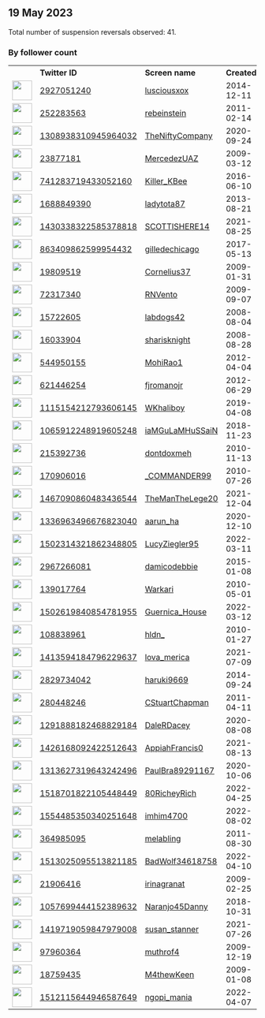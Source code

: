 
## 19 May 2023
Total number of suspension reversals observed: 41.

### By follower count
<table><tr><th></th><th align="left">Twitter ID</th><th align="left">Screen name</th>
<th align="left">Created</th><th align="left">Status</th><th align="left">Suspended</th><th align="left">Followers</th>
<tr><td><a href="https://pbs.twimg.com/profile_images/1538253731233337344/pZQSbPJq_normal.jpg"><img src="https://pbs.twimg.com/profile_images/1538253731233337344/pZQSbPJq_normal.jpg" width="40px" height="40px" align="center"/></a></td><td><a href="https://twitter.com/intent/user?user_id=2927051240">2927051240</a></td><td><a href="https://twitter.com/lusciousxox">lusciousxox</a></td><td>2014-12-11</td><td align="center"></td><td>2022-10-07</td><td>72080</td></tr>
<tr><td><a href="https://pbs.twimg.com/profile_images/1321347376989102082/jsUgfBMG_normal.jpg"><img src="https://pbs.twimg.com/profile_images/1321347376989102082/jsUgfBMG_normal.jpg" width="40px" height="40px" align="center"/></a></td><td><a href="https://twitter.com/intent/user?user_id=252283563">252283563</a></td><td><a href="https://twitter.com/rebeinstein">rebeinstein</a></td><td>2011-02-14</td><td align="center"></td><td>2023-05-02</td><td>15528</td></tr>
<tr><td><a href="https://pbs.twimg.com/profile_images/1630761011312558082/1r48AGGI_normal.jpg"><img src="https://pbs.twimg.com/profile_images/1630761011312558082/1r48AGGI_normal.jpg" width="40px" height="40px" align="center"/></a></td><td><a href="https://twitter.com/intent/user?user_id=1308938310945964032">1308938310945964032</a></td><td><a href="https://twitter.com/TheNiftyCompany">TheNiftyCompany</a></td><td>2020-09-24</td><td align="center"></td><td>2023-05-03</td><td>8652</td></tr>
<tr><td><a href="https://pbs.twimg.com/profile_images/1655455067192061953/DpnLQfyo_normal.jpg"><img src="https://pbs.twimg.com/profile_images/1655455067192061953/DpnLQfyo_normal.jpg" width="40px" height="40px" align="center"/></a></td><td><a href="https://twitter.com/intent/user?user_id=23877181">23877181</a></td><td><a href="https://twitter.com/MercedezUAZ">MercedezUAZ</a></td><td>2009-03-12</td><td align="center"></td><td></td><td>7266</td></tr>
<tr><td><a href="https://pbs.twimg.com/profile_images/1649132396728418304/oqbgyNIx_normal.jpg"><img src="https://pbs.twimg.com/profile_images/1649132396728418304/oqbgyNIx_normal.jpg" width="40px" height="40px" align="center"/></a></td><td><a href="https://twitter.com/intent/user?user_id=741283719433052160">741283719433052160</a></td><td><a href="https://twitter.com/Killer_KBee">Killer_KBee</a></td><td>2016-06-10</td><td align="center"></td><td>2023-01-09</td><td>4212</td></tr>
<tr><td><a href="https://pbs.twimg.com/profile_images/462364564760576000/NJBs8T2Q_normal.jpeg"><img src="https://pbs.twimg.com/profile_images/462364564760576000/NJBs8T2Q_normal.jpeg" width="40px" height="40px" align="center"/></a></td><td><a href="https://twitter.com/intent/user?user_id=1688849390">1688849390</a></td><td><a href="https://twitter.com/ladytota87">ladytota87</a></td><td>2013-08-21</td><td align="center">🔒</td><td>2022-11-27</td><td>2592</td></tr>
<tr><td><a href="https://pbs.twimg.com/profile_images/1637217060588756993/kaXocufy_normal.jpg"><img src="https://pbs.twimg.com/profile_images/1637217060588756993/kaXocufy_normal.jpg" width="40px" height="40px" align="center"/></a></td><td><a href="https://twitter.com/intent/user?user_id=1430338322585378818">1430338322585378818</a></td><td><a href="https://twitter.com/SCOTTISHERE14">SCOTTISHERE14</a></td><td>2021-08-25</td><td align="center"></td><td>2023-04-15</td><td>1589</td></tr>
<tr><td><a href="https://pbs.twimg.com/profile_images/1528098210283147266/aGHWQPdH_normal.jpg"><img src="https://pbs.twimg.com/profile_images/1528098210283147266/aGHWQPdH_normal.jpg" width="40px" height="40px" align="center"/></a></td><td><a href="https://twitter.com/intent/user?user_id=863409862599954432">863409862599954432</a></td><td><a href="https://twitter.com/gilledechicago">gilledechicago</a></td><td>2017-05-13</td><td align="center"></td><td>2022-12-06</td><td>1326</td></tr>
<tr><td><a href="https://pbs.twimg.com/profile_images/3716961989/b64fad71416d3055830c70ee6ff5d4ed_normal.jpeg"><img src="https://pbs.twimg.com/profile_images/3716961989/b64fad71416d3055830c70ee6ff5d4ed_normal.jpeg" width="40px" height="40px" align="center"/></a></td><td><a href="https://twitter.com/intent/user?user_id=19809519">19809519</a></td><td><a href="https://twitter.com/Cornelius37">Cornelius37</a></td><td>2009-01-31</td><td align="center"></td><td>2023-03-13</td><td>784</td></tr>
<tr><td><a href="https://pbs.twimg.com/profile_images/2643276521/34ce57ad88644a5ede6654647dec8338_normal.jpeg"><img src="https://pbs.twimg.com/profile_images/2643276521/34ce57ad88644a5ede6654647dec8338_normal.jpeg" width="40px" height="40px" align="center"/></a></td><td><a href="https://twitter.com/intent/user?user_id=72317340">72317340</a></td><td><a href="https://twitter.com/RNVento">RNVento</a></td><td>2009-09-07</td><td align="center"></td><td></td><td>784</td></tr>
<tr><td><a href="https://pbs.twimg.com/profile_images/1633720685204758531/ZpcpLFQE_normal.png"><img src="https://pbs.twimg.com/profile_images/1633720685204758531/ZpcpLFQE_normal.png" width="40px" height="40px" align="center"/></a></td><td><a href="https://twitter.com/intent/user?user_id=15722605">15722605</a></td><td><a href="https://twitter.com/labdogs42">labdogs42</a></td><td>2008-08-04</td><td align="center"></td><td>2023-03-27</td><td>692</td></tr>
<tr><td><a href="https://pbs.twimg.com/profile_images/1159871124257353730/NjG2104I_normal.jpg"><img src="https://pbs.twimg.com/profile_images/1159871124257353730/NjG2104I_normal.jpg" width="40px" height="40px" align="center"/></a></td><td><a href="https://twitter.com/intent/user?user_id=16033904">16033904</a></td><td><a href="https://twitter.com/sharisknight">sharisknight</a></td><td>2008-08-28</td><td align="center"></td><td>2023-02-09</td><td>681</td></tr>
<tr><td><a href="https://pbs.twimg.com/profile_images/1529690414038626304/YHwYy8-G_normal.jpg"><img src="https://pbs.twimg.com/profile_images/1529690414038626304/YHwYy8-G_normal.jpg" width="40px" height="40px" align="center"/></a></td><td><a href="https://twitter.com/intent/user?user_id=544950155">544950155</a></td><td><a href="https://twitter.com/MohiRao1">MohiRao1</a></td><td>2012-04-04</td><td align="center"></td><td>2023-05-11</td><td>570</td></tr>
<tr><td><a href="https://pbs.twimg.com/profile_images/1238535778462044160/wHnYfpFt_normal.jpg"><img src="https://pbs.twimg.com/profile_images/1238535778462044160/wHnYfpFt_normal.jpg" width="40px" height="40px" align="center"/></a></td><td><a href="https://twitter.com/intent/user?user_id=621446254">621446254</a></td><td><a href="https://twitter.com/fjromanojr">fjromanojr</a></td><td>2012-06-29</td><td align="center"></td><td></td><td>504</td></tr>
<tr><td><a href="https://pbs.twimg.com/profile_images/1296571237158866957/oLtWoLou_normal.jpg"><img src="https://pbs.twimg.com/profile_images/1296571237158866957/oLtWoLou_normal.jpg" width="40px" height="40px" align="center"/></a></td><td><a href="https://twitter.com/intent/user?user_id=1115154212793606145">1115154212793606145</a></td><td><a href="https://twitter.com/WKhaliboy">WKhaliboy</a></td><td>2019-04-08</td><td align="center"></td><td>2023-05-09</td><td>435</td></tr>
<tr><td><a href="https://pbs.twimg.com/profile_images/1623230424339173377/0xbDP5Pr_normal.jpg"><img src="https://pbs.twimg.com/profile_images/1623230424339173377/0xbDP5Pr_normal.jpg" width="40px" height="40px" align="center"/></a></td><td><a href="https://twitter.com/intent/user?user_id=1065912248919605248">1065912248919605248</a></td><td><a href="https://twitter.com/iaMGuLaMHuSSaiN">iaMGuLaMHuSSaiN</a></td><td>2018-11-23</td><td align="center"></td><td>2023-05-13</td><td>370</td></tr>
<tr><td><a href="https://pbs.twimg.com/profile_images/1215329279828992000/Ptvf1iG-_normal.jpg"><img src="https://pbs.twimg.com/profile_images/1215329279828992000/Ptvf1iG-_normal.jpg" width="40px" height="40px" align="center"/></a></td><td><a href="https://twitter.com/intent/user?user_id=215392736">215392736</a></td><td><a href="https://twitter.com/dontdoxmeh">dontdoxmeh</a></td><td>2010-11-13</td><td align="center"></td><td></td><td>228</td></tr>
<tr><td><a href="https://pbs.twimg.com/profile_images/799960967765491712/6ibNjCbV_normal.jpg"><img src="https://pbs.twimg.com/profile_images/799960967765491712/6ibNjCbV_normal.jpg" width="40px" height="40px" align="center"/></a></td><td><a href="https://twitter.com/intent/user?user_id=170906016">170906016</a></td><td><a href="https://twitter.com/_COMMANDER99">_COMMANDER99</a></td><td>2010-07-26</td><td align="center"></td><td>2022-10-29</td><td>214</td></tr>
<tr><td><a href="https://pbs.twimg.com/profile_images/1513814374980411393/K4ybF61b_normal.jpg"><img src="https://pbs.twimg.com/profile_images/1513814374980411393/K4ybF61b_normal.jpg" width="40px" height="40px" align="center"/></a></td><td><a href="https://twitter.com/intent/user?user_id=1467090860483436544">1467090860483436544</a></td><td><a href="https://twitter.com/TheManTheLege20">TheManTheLege20</a></td><td>2021-12-04</td><td align="center"></td><td>2022-05-17</td><td>169</td></tr>
<tr><td><a href="https://pbs.twimg.com/profile_images/1338619195467165696/XLKXbOoA_normal.jpg"><img src="https://pbs.twimg.com/profile_images/1338619195467165696/XLKXbOoA_normal.jpg" width="40px" height="40px" align="center"/></a></td><td><a href="https://twitter.com/intent/user?user_id=1336963496676823040">1336963496676823040</a></td><td><a href="https://twitter.com/aarun_ha">aarun_ha</a></td><td>2020-12-10</td><td align="center"></td><td>2022-05-30</td><td>149</td></tr>
<tr><td><a href="https://pbs.twimg.com/profile_images/1584745425004806144/E_BSuywT_normal.jpg"><img src="https://pbs.twimg.com/profile_images/1584745425004806144/E_BSuywT_normal.jpg" width="40px" height="40px" align="center"/></a></td><td><a href="https://twitter.com/intent/user?user_id=1502314321862348805">1502314321862348805</a></td><td><a href="https://twitter.com/LucyZiegler95">LucyZiegler95</a></td><td>2022-03-11</td><td align="center"></td><td>2022-10-28</td><td>141</td></tr>
<tr><td><a href="https://pbs.twimg.com/profile_images/943615319125512194/CF8qFxn8_normal.jpg"><img src="https://pbs.twimg.com/profile_images/943615319125512194/CF8qFxn8_normal.jpg" width="40px" height="40px" align="center"/></a></td><td><a href="https://twitter.com/intent/user?user_id=2967266081">2967266081</a></td><td><a href="https://twitter.com/damicodebbie">damicodebbie</a></td><td>2015-01-08</td><td align="center">🔒</td><td>2023-04-24</td><td>139</td></tr>
<tr><td><a href="https://pbs.twimg.com/profile_images/1134855127913754626/weKXVRRD_normal.jpg"><img src="https://pbs.twimg.com/profile_images/1134855127913754626/weKXVRRD_normal.jpg" width="40px" height="40px" align="center"/></a></td><td><a href="https://twitter.com/intent/user?user_id=139017764">139017764</a></td><td><a href="https://twitter.com/Warkari">Warkari</a></td><td>2010-05-01</td><td align="center"></td><td>2022-03-19</td><td>62</td></tr>
<tr><td><a href="https://pbs.twimg.com/profile_images/1515169649088163840/D7Smoa5A_normal.jpg"><img src="https://pbs.twimg.com/profile_images/1515169649088163840/D7Smoa5A_normal.jpg" width="40px" height="40px" align="center"/></a></td><td><a href="https://twitter.com/intent/user?user_id=1502619840854781955">1502619840854781955</a></td><td><a href="https://twitter.com/Guernica_House">Guernica_House</a></td><td>2022-03-12</td><td align="center"></td><td>2022-11-26</td><td>53</td></tr>
<tr><td><a href="https://pbs.twimg.com/profile_images/1051871021203111937/21DV4oPR_normal.jpg"><img src="https://pbs.twimg.com/profile_images/1051871021203111937/21DV4oPR_normal.jpg" width="40px" height="40px" align="center"/></a></td><td><a href="https://twitter.com/intent/user?user_id=108838961">108838961</a></td><td><a href="https://twitter.com/hldn_">hldn_</a></td><td>2010-01-27</td><td align="center"></td><td></td><td>49</td></tr>
<tr><td><a href="https://pbs.twimg.com/profile_images/1416151006862323713/I8RJ7YGV_normal.jpg"><img src="https://pbs.twimg.com/profile_images/1416151006862323713/I8RJ7YGV_normal.jpg" width="40px" height="40px" align="center"/></a></td><td><a href="https://twitter.com/intent/user?user_id=1413594184796229637">1413594184796229637</a></td><td><a href="https://twitter.com/lova_merica">lova_merica</a></td><td>2021-07-09</td><td align="center"></td><td>2022-03-10</td><td>45</td></tr>
<tr><td><a href="https://pbs.twimg.com/profile_images/1321751173695598593/0Al2ZlkB_normal.jpg"><img src="https://pbs.twimg.com/profile_images/1321751173695598593/0Al2ZlkB_normal.jpg" width="40px" height="40px" align="center"/></a></td><td><a href="https://twitter.com/intent/user?user_id=2829734042">2829734042</a></td><td><a href="https://twitter.com/haruki9669">haruki9669</a></td><td>2014-09-24</td><td align="center"></td><td>2022-11-08</td><td>44</td></tr>
<tr><td><a href="https://abs.twimg.com/sticky/default_profile_images/default_profile_normal.png"><img src="https://abs.twimg.com/sticky/default_profile_images/default_profile_normal.png" width="40px" height="40px" align="center"/></a></td><td><a href="https://twitter.com/intent/user?user_id=280448246">280448246</a></td><td><a href="https://twitter.com/CStuartChapman">CStuartChapman</a></td><td>2011-04-11</td><td align="center"></td><td>2023-03-23</td><td>39</td></tr>
<tr><td><a href="https://pbs.twimg.com/profile_images/1659058260610273282/ME5V0I6X_normal.jpg"><img src="https://pbs.twimg.com/profile_images/1659058260610273282/ME5V0I6X_normal.jpg" width="40px" height="40px" align="center"/></a></td><td><a href="https://twitter.com/intent/user?user_id=1291888182468829184">1291888182468829184</a></td><td><a href="https://twitter.com/DaleRDacey">DaleRDacey</a></td><td>2020-08-08</td><td align="center"></td><td></td><td>35</td></tr>
<tr><td><a href="https://pbs.twimg.com/profile_images/1429795689391923204/SB9SJJCA_normal.jpg"><img src="https://pbs.twimg.com/profile_images/1429795689391923204/SB9SJJCA_normal.jpg" width="40px" height="40px" align="center"/></a></td><td><a href="https://twitter.com/intent/user?user_id=1426168092422512643">1426168092422512643</a></td><td><a href="https://twitter.com/AppiahFrancis0">AppiahFrancis0</a></td><td>2021-08-13</td><td align="center"></td><td>2022-04-09</td><td>28</td></tr>
<tr><td><a href="https://pbs.twimg.com/profile_images/1313627693653524480/AMu9ODPx_normal.jpg"><img src="https://pbs.twimg.com/profile_images/1313627693653524480/AMu9ODPx_normal.jpg" width="40px" height="40px" align="center"/></a></td><td><a href="https://twitter.com/intent/user?user_id=1313627319643242496">1313627319643242496</a></td><td><a href="https://twitter.com/PaulBra89291167">PaulBra89291167</a></td><td>2020-10-06</td><td align="center"></td><td>2023-04-05</td><td>20</td></tr>
<tr><td><a href="https://pbs.twimg.com/profile_images/1518701952116305921/8C99saBo_normal.jpg"><img src="https://pbs.twimg.com/profile_images/1518701952116305921/8C99saBo_normal.jpg" width="40px" height="40px" align="center"/></a></td><td><a href="https://twitter.com/intent/user?user_id=1518701822105448449">1518701822105448449</a></td><td><a href="https://twitter.com/80RicheyRich">80RicheyRich</a></td><td>2022-04-25</td><td align="center"></td><td>2022-10-20</td><td>18</td></tr>
<tr><td><a href="https://pbs.twimg.com/profile_images/1585088774895063041/P3wM-R3U_normal.jpg"><img src="https://pbs.twimg.com/profile_images/1585088774895063041/P3wM-R3U_normal.jpg" width="40px" height="40px" align="center"/></a></td><td><a href="https://twitter.com/intent/user?user_id=1554485350340251648">1554485350340251648</a></td><td><a href="https://twitter.com/imhim4700">imhim4700</a></td><td>2022-08-02</td><td align="center"></td><td>2022-11-08</td><td>17</td></tr>
<tr><td><a href="https://pbs.twimg.com/profile_images/1522039037405679617/xlPfrr9X_normal.jpg"><img src="https://pbs.twimg.com/profile_images/1522039037405679617/xlPfrr9X_normal.jpg" width="40px" height="40px" align="center"/></a></td><td><a href="https://twitter.com/intent/user?user_id=364985095">364985095</a></td><td><a href="https://twitter.com/melabling">melabling</a></td><td>2011-08-30</td><td align="center"></td><td>2022-06-26</td><td>12</td></tr>
<tr><td><a href="https://pbs.twimg.com/profile_images/1513025478533476353/-2Gi9ly-_normal.jpg"><img src="https://pbs.twimg.com/profile_images/1513025478533476353/-2Gi9ly-_normal.jpg" width="40px" height="40px" align="center"/></a></td><td><a href="https://twitter.com/intent/user?user_id=1513025095513821185">1513025095513821185</a></td><td><a href="https://twitter.com/BadWolf34618758">BadWolf34618758</a></td><td>2022-04-10</td><td align="center"></td><td>2022-12-08</td><td>11</td></tr>
<tr><td><a href="https://pbs.twimg.com/profile_images/304240571/IMG_0550_normal.jpg"><img src="https://pbs.twimg.com/profile_images/304240571/IMG_0550_normal.jpg" width="40px" height="40px" align="center"/></a></td><td><a href="https://twitter.com/intent/user?user_id=21906416">21906416</a></td><td><a href="https://twitter.com/irinagranat">irinagranat</a></td><td>2009-02-25</td><td align="center"></td><td>2023-02-09</td><td>9</td></tr>
<tr><td><a href="https://pbs.twimg.com/profile_images/1059554775086186496/GA8VOXKu_normal.jpg"><img src="https://pbs.twimg.com/profile_images/1059554775086186496/GA8VOXKu_normal.jpg" width="40px" height="40px" align="center"/></a></td><td><a href="https://twitter.com/intent/user?user_id=1057699444152389632">1057699444152389632</a></td><td><a href="https://twitter.com/Naranjo45Danny">Naranjo45Danny</a></td><td>2018-10-31</td><td align="center"></td><td>2022-12-24</td><td>9</td></tr>
<tr><td><a href="https://pbs.twimg.com/profile_images/1422368402681782276/O2Gq5tTK_normal.jpg"><img src="https://pbs.twimg.com/profile_images/1422368402681782276/O2Gq5tTK_normal.jpg" width="40px" height="40px" align="center"/></a></td><td><a href="https://twitter.com/intent/user?user_id=1419719059847979008">1419719059847979008</a></td><td><a href="https://twitter.com/susan_stanner">susan_stanner</a></td><td>2021-07-26</td><td align="center"></td><td>2022-05-15</td><td>9</td></tr>
<tr><td><a href="https://pbs.twimg.com/profile_images/1586084179946737664/jvPUvF2y_normal.jpg"><img src="https://pbs.twimg.com/profile_images/1586084179946737664/jvPUvF2y_normal.jpg" width="40px" height="40px" align="center"/></a></td><td><a href="https://twitter.com/intent/user?user_id=97960364">97960364</a></td><td><a href="https://twitter.com/muthrof4">muthrof4</a></td><td>2009-12-19</td><td align="center"></td><td>2022-11-29</td><td>4</td></tr>
<tr><td><a href="https://pbs.twimg.com/profile_images/1232319713319047168/i-acDrZa_normal.jpg"><img src="https://pbs.twimg.com/profile_images/1232319713319047168/i-acDrZa_normal.jpg" width="40px" height="40px" align="center"/></a></td><td><a href="https://twitter.com/intent/user?user_id=18759435">18759435</a></td><td><a href="https://twitter.com/M4thewKeen">M4thewKeen</a></td><td>2009-01-08</td><td align="center"></td><td></td><td>0</td></tr>
<tr><td><a href="https://pbs.twimg.com/profile_images/1512115842842230785/hVMgIa3u_normal.jpg"><img src="https://pbs.twimg.com/profile_images/1512115842842230785/hVMgIa3u_normal.jpg" width="40px" height="40px" align="center"/></a></td><td><a href="https://twitter.com/intent/user?user_id=1512115644946587649">1512115644946587649</a></td><td><a href="https://twitter.com/ngopi_mania">ngopi_mania</a></td><td>2022-04-07</td><td align="center"></td><td>2023-01-10</td><td>0</td></tr>
</table>
